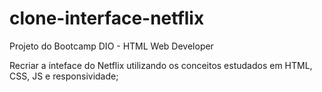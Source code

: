 # clone-interface-netflix
Projeto do Bootcamp DIO - HTML Web Developer

Recriar a inteface do Netflix utilizando os conceitos estudados em HTML, CSS, JS e responsividade;
